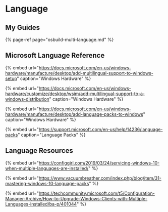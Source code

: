 # Language

## My Guides

{% page-ref page="osbuild-multi-language.md" %}

## Microsoft Language Reference

{% embed url="https://docs.microsoft.com/en-us/windows-hardware/manufacture/desktop/add-multilingual-support-to-windows-setup" caption="Windows Hardware" %}

{% embed url="https://docs.microsoft.com/en-us/windows-hardware/customize/desktop/wsim/add-multilingual-support-to-a-windows-distribution" caption="Windows Hardware" %}

{% embed url="https://docs.microsoft.com/en-us/windows-hardware/manufacture/desktop/add-language-packs-to-windows" caption="Windows Hardware" %}

{% embed url="https://support.microsoft.com/en-us/help/14236/language-packs" caption="Language Packs" %}

## Language Resources

{% embed url="https://configgirl.com/2019/03/24/servicing-windows-10-when-multiple-languages-are-installed/" %}

{% embed url="https://www.vacuumbreather.com/index.php/blog/item/31-mastering-windows-10-language-packs" %}

{% embed url="https://techcommunity.microsoft.com/t5/Configuration-Manager-Archive/How-to-Upgrade-Windows-Clients-with-Multiple-Languages-installed/ba-p/401044" %}







